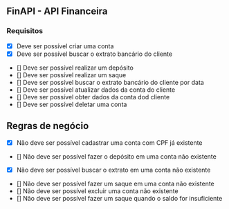 ## FinAPI - API Financeira

### Requisitos

- [x] Deve ser possível criar uma conta
- [x] Deve ser possível buscar o extrato bancário do cliente
- [] Deve ser possível realizar um depósito
- [] Deve ser possível realizar um saque
- [] Deve ser possível buscar o extrato bancário do cliente por data
- [] Deve ser possível atualizar dados da conta do cliente
- [] Deve ser possível obter dados da conta dod cliente
- [] Deve ser possível deletar uma conta

## Regras de negócio

- [x] Não deve ser possível cadastrar uma conta com CPF já existente
- [] Não deve ser possível fazer o depósito em uma conta não existente
- [x] Não deve ser possível buscar o extrato em uma conta não existente
- [] Não deve ser possível fazer um saque em uma conta não existente
- [] Não deve ser possível excluir uma conta não existente
- [] Não deve ser possível fazer um saque quando  o saldo for insuficiente